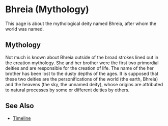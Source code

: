 # Bhreia (Mythology)

This page is about the mythological deity named Bhreia, after whom the world was named.

## Mythology

Not much is known about Bhreia outside of the broad strokes lined out in the creation mythology. She and her brother were the first two primordial deities and are responsible for the creation of life. The name of the her brother has been lost to the dusty depths of the ages. It is supposed that these two deities are the personifications of the world (the earth, Bhreia) and the heavens (the sky, the unnamed deity), whose origins are attributed to natural processes by some or different deities by others.

## See Also

 * [Timeline](../lore/timeline.md)
